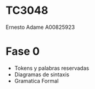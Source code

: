 # TC3048
Ernesto Adame 
A00825923

# Fase 0
- Tokens y palabras reservadas
- Diagramas de sintaxis
- Gramatica Formal